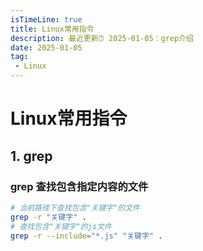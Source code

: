 ```yaml
---
isTimeLine: true
title: Linux常用指令
description: 最近更新⏰ 2025-01-05：grep介绍
date: 2025-01-05
tag: 
 - Linux
---
```


# Linux常用指令

## 1. grep
### grep 查找包含指定内容的文件

```bash
# 当前路径下查找包含"关键字"的文件
grep -r "关键字" .
# 查找包含"关键字"的js文件
grep -r --include="*.js" "关键字" .
```
